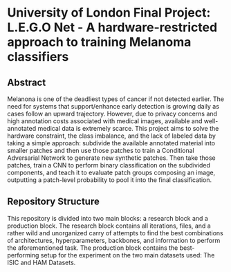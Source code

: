 <h1> University of London Final Project: L.E.G.O Net - A hardware-restricted approach to training Melanoma classifiers </h1>


<h2> Abstract </h2>

<p>Melanona is one of the deadliest types of cancer if not detected earlier. The need for systems that support/enhance early detection is growing daily as cases follow an upward trajectory. However, due to privacy concerns and high annotation costs associated with medical images, available and well-annotated medical data is extremely scarce. This project aims to solve the hardware constraint, the class imbalance, and the lack of labeled data by taking a simple approach: subdivide the available annotated material into smaller patches and then use those patches to train a Conditional Adversarial Network to generate new synthetic patches. Then take those patches, train a CNN to perform binary classification on the subdivided components, and teach it to evaluate patch groups composing an image, outputting a patch-level probability to pool it into the final classification. </p>



<h2> Repository Structure </h2>

<p>This repository is divided into two main blocks: a research block and a production block. The research block contains all iterations, files, and a rather wild and unorganized carry of attempts to find the best combinations of architectures, hyperparameters, backbones, and information to perform the aforementioned task. The production block contains the best-performing setup for the experiment on the two main datasets used: The ISIC and HAM Datasets.</p>
